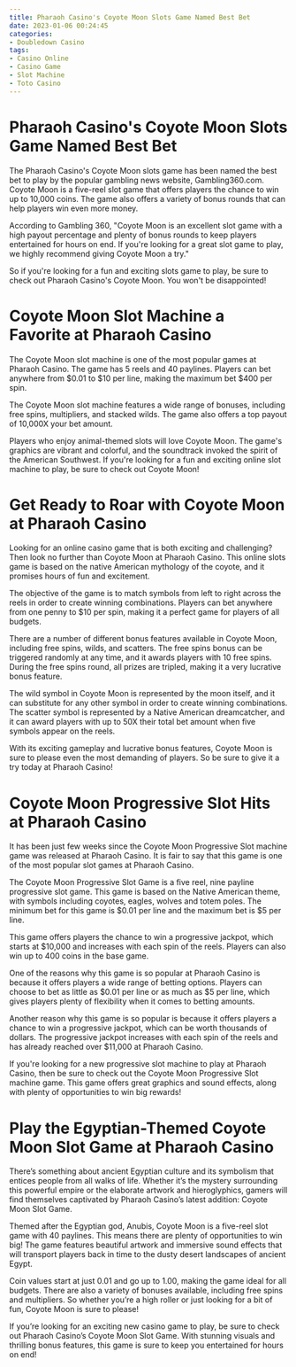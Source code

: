 ```yaml
---
title: Pharaoh Casino's Coyote Moon Slots Game Named Best Bet
date: 2023-01-06 00:24:45
categories:
- Doubledown Casino
tags:
- Casino Online
- Casino Game
- Slot Machine
- Toto Casino
---
```



#  Pharaoh Casino's Coyote Moon Slots Game Named Best Bet

The Pharaoh Casino's Coyote Moon slots game has been named the best bet to play by the popular gambling news website, Gambling360.com. Coyote Moon is a five-reel slot game that offers players the chance to win up to 10,000 coins. The game also offers a variety of bonus rounds that can help players win even more money.

According to Gambling 360, "Coyote Moon is an excellent slot game with a high payout percentage and plenty of bonus rounds to keep players entertained for hours on end. If you're looking for a great slot game to play, we highly recommend giving Coyote Moon a try."

So if you're looking for a fun and exciting slots game to play, be sure to check out Pharaoh Casino's Coyote Moon. You won't be disappointed!

#  Coyote Moon Slot Machine a Favorite at Pharaoh Casino

The Coyote Moon slot machine is one of the most popular games at Pharaoh Casino. The game has 5 reels and 40 paylines. Players can bet anywhere from $0.01 to $10 per line, making the maximum bet $400 per spin.

The Coyote Moon slot machine features a wide range of bonuses, including free spins, multipliers, and stacked wilds. The game also offers a top payout of 10,000X your bet amount.

Players who enjoy animal-themed slots will love Coyote Moon. The game's graphics are vibrant and colorful, and the soundtrack invoked the spirit of the American Southwest. If you're looking for a fun and exciting online slot machine to play, be sure to check out Coyote Moon!

#  Get Ready to Roar with Coyote Moon at Pharaoh Casino

Looking for an online casino game that is both exciting and challenging? Then look no further than Coyote Moon at Pharaoh Casino. This online slots game is based on the native American mythology of the coyote, and it promises hours of fun and excitement.

The objective of the game is to match symbols from left to right across the reels in order to create winning combinations. Players can bet anywhere from one penny to $10 per spin, making it a perfect game for players of all budgets.

There are a number of different bonus features available in Coyote Moon, including free spins, wilds, and scatters. The free spins bonus can be triggered randomly at any time, and it awards players with 10 free spins. During the free spins round, all prizes are tripled, making it a very lucrative bonus feature.

The wild symbol in Coyote Moon is represented by the moon itself, and it can substitute for any other symbol in order to create winning combinations. The scatter symbol is represented by a Native American dreamcatcher, and it can award players with up to 50X their total bet amount when five symbols appear on the reels.

With its exciting gameplay and lucrative bonus features, Coyote Moon is sure to please even the most demanding of players. So be sure to give it a try today at Pharaoh Casino!

#  Coyote Moon Progressive Slot Hits at Pharaoh Casino

It has been just few weeks since the Coyote Moon Progressive Slot machine game was released at Pharaoh Casino. It is fair to say that this game is one of the most popular slot games at Pharaoh Casino.

The Coyote Moon Progressive Slot Game is a five reel, nine payline progressive slot game. This game is based on the Native American theme, with symbols including coyotes, eagles, wolves and totem poles. The minimum bet for this game is $0.01 per line and the maximum bet is $5 per line.

This game offers players the chance to win a progressive jackpot, which starts at $10,000 and increases with each spin of the reels. Players can also win up to 400 coins in the base game.

One of the reasons why this game is so popular at Pharaoh Casino is because it offers players a wide range of betting options. Players can choose to bet as little as $0.01 per line or as much as $5 per line, which gives players plenty of flexibility when it comes to betting amounts.

Another reason why this game is so popular is because it offers players a chance to win a progressive jackpot, which can be worth thousands of dollars. The progressive jackpot increases with each spin of the reels and has already reached over $11,000 at Pharaoh Casino.

If you're looking for a new progressive slot machine to play at Pharaoh Casino, then be sure to check out the Coyote Moon Progressive Slot machine game. This game offers great graphics and sound effects, along with plenty of opportunities to win big rewards!

#  Play the Egyptian-Themed Coyote Moon Slot Game at Pharaoh Casino

There’s something about ancient Egyptian culture and its symbolism that entices people from all walks of life. Whether it’s the mystery surrounding this powerful empire or the elaborate artwork and hieroglyphics, gamers will find themselves captivated by Pharaoh Casino’s latest addition: Coyote Moon Slot Game.

Themed after the Egyptian god, Anubis, Coyote Moon is a five-reel slot game with 40 paylines. This means there are plenty of opportunities to win big! The game features beautiful artwork and immersive sound effects that will transport players back in time to the dusty desert landscapes of ancient Egypt.

Coin values start at just 0.01 and go up to 1.00, making the game ideal for all budgets. There are also a variety of bonuses available, including free spins and multipliers. So whether you’re a high roller or just looking for a bit of fun, Coyote Moon is sure to please!

If you’re looking for an exciting new casino game to play, be sure to check out Pharaoh Casino’s Coyote Moon Slot Game. With stunning visuals and thrilling bonus features, this game is sure to keep you entertained for hours on end!